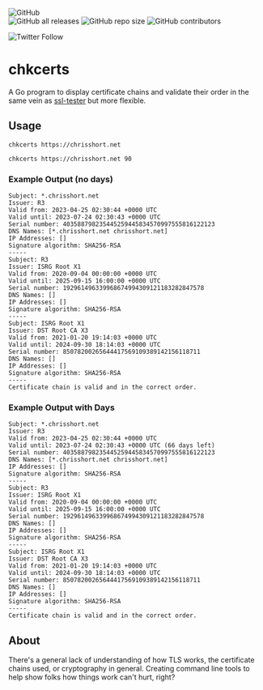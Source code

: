 ![GitHub](https://img.shields.io/github/license/chris-short/chkcerts)  
![GitHub all releases](https://img.shields.io/github/downloads/chris-short/chkcerts/total)
![GitHub repo size](https://img.shields.io/github/repo-size/chris-short/chkcerts)
![GitHub contributors](https://img.shields.io/github/contributors/chris-short/chkcerts)

![Twitter Follow](https://img.shields.io/twitter/follow/ChrisShort)




# chkcerts

A Go program to display certificate chains and validate their order in the same vein as [ssl-tester](https://github.com/chris-short/ssl-tester) but more flexible.

## Usage

	chkcerts https://chrisshort.net

	chkcerts https://chrisshort.net 90

### Example Output (no days)

	Subject: *.chrisshort.net
	Issuer: R3
	Valid from: 2023-04-25 02:30:44 +0000 UTC
	Valid until: 2023-07-24 02:30:43 +0000 UTC
	Serial number: 403588798235445259445834570997555816122123
	DNS Names: [*.chrisshort.net chrisshort.net]
	IP Addresses: []
	Signature algorithm: SHA256-RSA
	-----
	Subject: R3
	Issuer: ISRG Root X1
	Valid from: 2020-09-04 00:00:00 +0000 UTC
	Valid until: 2025-09-15 16:00:00 +0000 UTC
	Serial number: 192961496339968674994309121183282847578
	DNS Names: []
	IP Addresses: []
	Signature algorithm: SHA256-RSA
	-----
	Subject: ISRG Root X1
	Issuer: DST Root CA X3
	Valid from: 2021-01-20 19:14:03 +0000 UTC
	Valid until: 2024-09-30 18:14:03 +0000 UTC
	Serial number: 85078200265644417569109389142156118711
	DNS Names: []
	IP Addresses: []
	Signature algorithm: SHA256-RSA
	-----
	Certificate chain is valid and in the correct order.

### Example Output with Days

	Subject: *.chrisshort.net
	Issuer: R3
	Valid from: 2023-04-25 02:30:44 +0000 UTC
	Valid until: 2023-07-24 02:30:43 +0000 UTC (66 days left)
	Serial number: 403588798235445259445834570997555816122123
	DNS Names: [*.chrisshort.net chrisshort.net]
	IP Addresses: []
	Signature algorithm: SHA256-RSA
	-----
	Subject: R3
	Issuer: ISRG Root X1
	Valid from: 2020-09-04 00:00:00 +0000 UTC
	Valid until: 2025-09-15 16:00:00 +0000 UTC
	Serial number: 192961496339968674994309121183282847578
	DNS Names: []
	IP Addresses: []
	Signature algorithm: SHA256-RSA
	-----
	Subject: ISRG Root X1
	Issuer: DST Root CA X3
	Valid from: 2021-01-20 19:14:03 +0000 UTC
	Valid until: 2024-09-30 18:14:03 +0000 UTC
	Serial number: 85078200265644417569109389142156118711
	DNS Names: []
	IP Addresses: []
	Signature algorithm: SHA256-RSA
	-----
	Certificate chain is valid and in the correct order.

## About

There's a general lack of understanding of how TLS works, the certificate chains used, or cryptography in general. Creating command line tools to help show folks how things work can't hurt, right?
